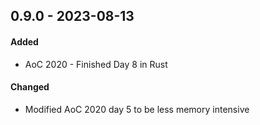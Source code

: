 ## 0.9.0 - 2023-08-13

#### Added

* AoC 2020 - Finished Day 8 in Rust
#### Changed

* Modified AoC 2020 day 5 to be less memory intensive
